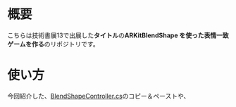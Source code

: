 # 概要
こちらは技術書展13で出展した**タイトル**の**ARKitBlendShape を使った表情一致ゲームを作る**のリポジトリです。

# 使い方
今回紹介した、[BlendShapeController.cs](https://github.com/UetaKento/TechBook2022/blob/main/Assets/Kenty/Scripts/BlendShapeController.cs)のコピー＆ペーストや、

